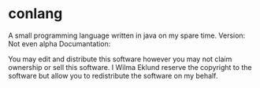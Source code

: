 # conlang
A small programming language written in java on my spare time. Version: Not even alpha
Documantation: 

You may edit and distribute this software however you may not claim ownership or sell this software.
I Wilma Eklund reserve the copyright to the software but allow you to redistribute the software on my behalf.
